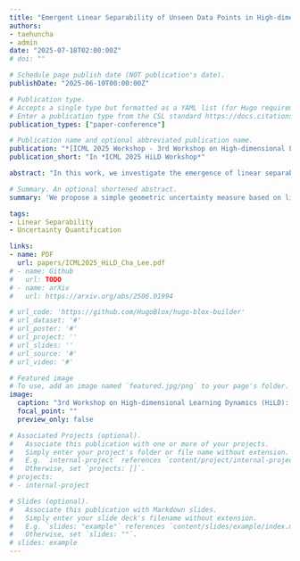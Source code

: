 ```yaml
---
title: "Emergent Linear Separability of Unseen Data Points in High-dimensional Last-Layer Feature Space"
authors:
- taehuncha
- admin
date: "2025-07-18T02:00:00Z"
# doi: ""

# Schedule page publish date (NOT publication's date).
publishDate: "2025-06-10T00:00:00Z"

# Publication type.
# Accepts a single type but formatted as a YAML list (for Hugo requirements).
# Enter a publication type from the CSL standard https://docs.citationstyles.org/en/stable/specification.html#appendix-iii-types
publication_types: ["paper-conference"]

# Publication name and optional abbreviated publication name.
publication: "*[ICML 2025 Workshop - 3rd Workshop on High-dimensional Learning Dynamics (HiLD)](https://icml.cc/virtual/2025/workshop/39953)*"
publication_short: "In *ICML 2025 HiLD Workshop*"

abstract: "In this work, we investigate the emergence of linear separability for unseen data points in the high-dimensional last-layer feature space of deep neural networks. Through empirical analysis, we observe that, after training, in-distribution and out-of-distribution samples become linearly separable in the last-layer feature space when the hidden dimension is sufficiently high—even in regimes where the input data itself is not. We leverage these observations for the task of uncertainty quantification. By connecting our findings to classical support vector machine margin theory, we theoretically show that the separating hyperplane exhibits a higher weight norm when facing in-distribution data points. This work highlights linear separability as a fundamental and analyzable property of trained deep neural networks' representations, offering a geometric perspective on the practical uncertainty quantification task in neural networks."

# Summary. An optional shortened abstract.
summary: 'We propose a simple geometric uncertainty measure based on linear separability in the last-layer feature space of deep networks, offering a theoretically grounded and non-probabilistic approach to uncertainty quantification.'

tags:
- Linear Separability
- Uncertainty Quantification

links:
- name: PDF
  url: papers/ICML2025_HiLD_Cha_Lee.pdf
# - name: Github
#   url: TODO
# - name: arXiv
#   url: https://arxiv.org/abs/2506.01994

# url_code: 'https://github.com/HugoBlox/hugo-blox-builder'
# url_dataset: '#'
# url_poster: '#'
# url_project: ''
# url_slides: ''
# url_source: '#'
# url_video: '#'

# Featured image
# To use, add an image named `featured.jpg/png` to your page's folder. 
image:
  caption: "3rd Workshop on High-dimensional Learning Dynamics (HiLD): **[Website](https://sites.google.com/view/hidimlearning/home)**"
  focal_point: ""
  preview_only: false

# Associated Projects (optional).
#   Associate this publication with one or more of your projects.
#   Simply enter your project's folder or file name without extension.
#   E.g. `internal-project` references `content/project/internal-project/index.md`.
#   Otherwise, set `projects: []`.
# projects:
# - internal-project

# Slides (optional).
#   Associate this publication with Markdown slides.
#   Simply enter your slide deck's filename without extension.
#   E.g. `slides: "example"` references `content/slides/example/index.md`.
#   Otherwise, set `slides: ""`.
# slides: example
---
```


<!-- {{% callout note %}}
Create your slides in Markdown - click the *Slides* button to check out the example.
{{% /callout %}} -->

<!-- Add the publication's **full text** or **supplementary notes** here. You can use rich formatting such as including [code, math, and images](https://docs.hugoblox.com/content/writing-markdown-latex/). -->
